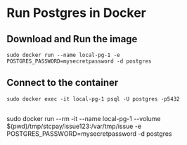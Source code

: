 # Run Postgres in Docker

## Download and Run the image

`sudo docker run --name local-pg-1 -e POSTGRES_PASSWORD=mysecretpassword -d postgres`

## Connect to the container

`sudo docker exec -it local-pg-1 psql -U postgres -p5432`


##

sudo docker run --rm -it --name local-pg-1 --volume $(pwd)/tmp/stcpay/issue123:/var/tmp/issue -e POSTGRES_PASSWORD=mysecretpassword -d postgres
